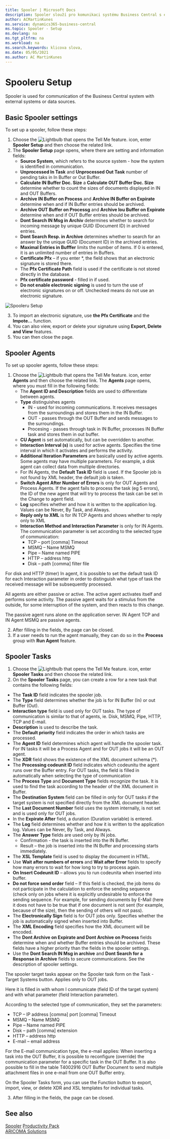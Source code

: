 ```yaml
---
title: Spooler | Microsoft Docs
description: Spooler slouží pro komunikaci systému Business Central s externími systémy nebo datovými zdroji.
author: ACMartinKunes
ms.service: dynamics365-business-central
ms.topic: Spooler - Setup
ms.devlang: na
ms.tgt_pltfrm: na
ms.workload: na
ms.search.keywords: klicova slova, 
ms.date: 05/05/2021
ms.author: AC MartinKunes
---
```

# Spooleru Setup

Spooler is used for communication of the Business Central system with external systems or data sources.

## Basic Spooler settings

To set up a spooler, follow these steps:

1. Choose the ![Lightbulb that opens the Tell Me feature.](media/ui-search/search_small.png "Tell me what you want to do") icon, enter **Spooler Setup** and then choose the related link.
1. The **Spooler Setup** page opens, where there are setting and information fields:
   - **Source System**, which refers to the source system - how the system is identified in communication.
   - **Unprocessed In Task** and **Unprocessed Out Task** number of pending taks in In Buffer or Out Buffer.
   - **Calculate IN Buffer Doc. Size** a **Calculate OUT Buffer Doc. Size** determine whether to count the sizes of documents displayed in IN and OUT Buffers.
   - **Archive IN Buffer on Process** and **Archive IN Buffer on Expirate** determine when and if IN Buffer entries should be archived.
   - **Archive OUT Buffer on Processg** and **Archive Iou Buffer on Expirate** determine when and if OUT Buffer entries should be archived.
   - **Dont Search IN Msg in Archiv** determines whether to search for incoming message by unique GUID (Document ID) in archived entries.
   - **Dont Search Resp. in Archive** determines whether to search for an answer by the unique GUID (Document ID) in the archived entries.
   - **Maximal Entries in Bufffer** limits the number of items. If 0 is entered, it is an unlimited number of entries in Buffers.
   - **Certificate Pfx** – if you enter *, the field shows that an electronic signature is stored there.
   - The **Pfx Certificate Path** field is used if the certificate is not stored directly in the database.
   - **Pfx certificate password** - filled in if used.
   - **Do not enable electronic signing** is used to turn the use of electronic signatures on or off. Unchecked means do not use an electronic signature.

![Spooleru Setup](media/spooler-setup.png)

3. To import an electronic signature, use **the Pfx Certificate** and the **Impote...** function.
1. You can also view, export or delete your signature using **Export, Delete and View** features.
1. You can then close the page.


## Spooler Agents

To set up spooler agents, follow these steps:

1. Choose the ![Lightbulb that opens the Tell Me feature.](media/ui-search/search_small.png "Tell me what you want to do") icon, enter **Agents** and then choose the related link.
   The **Agents** page opens, where you must fill in the following fields:
   - The **Agent ID and Description** fields are used to differentiate between agents.
   - **Type** distinguishes agents
      - IN - used for incoming communications. It receives messages from the surroundings and stores them in the IN Buffer.
      - OUT - passes through the OUT Buffer and sends messages to the surroundings.
      - Procesing - passes through task in IN Buffer, processes IN Buffer task and stores them in out buffer.
   - **CU Agent** is set automatically, but can be overridden to another.
   - **Interaction Interval (s)** is used for active agents. Specifies the time interval in which it activates and performs the activity.
   - **Additional Iteration Parameters** are basically used by active agents. Some agents may have multiple parameters. For example, a disk agent can collect data from multiple directories.
   - For IN Agents, the **Default Task ID** field is used. If the Spooler job is not found by XML header, the default job is taken.
   - **Switch Agent After Number of Errors** is only for OUT Agents and Process Agents. If the agent fails to process the task (eg 5 errors), the ID of the new agent that will try to process the task can be set in the Change to agent field.
   - **Log** specifies whether and how it is written to the application log. Values can be Never, By Task, and Always.
   - **Reply only to XML** is for IN TCP Agents and shows whether to reply only to XML
   - **Interaction Method and Interaction Parameter** is only for IN Agents. The communication parameter is set according to the selected type of communication:
      - TCP – port [comma] Timeout
      - MSMQ – Name MSMQ
      - Pipe – Name named PIPE
      - HTTP – address http
      - Disk – path [comma] filter file

For disk and HTTP (timer) In agent, it is possible to set the default task ID for each Interaction parameter in order to distinguish what type of task the received message will be subsequently processed.

All agents are either passive or active. The active agent activates itself and performs some activity. The passive agent waits for a stimulus from the outside, for some interruption of the system, and then reacts to this change.

The passive agent runs alone on the application server. IN Agent TCP and IN Agent MSMQ are passive agents.

2. After filling in the fields, the page can be closed.
3. If a user needs to run the agent manually, they can do so in the **Process** group with **Run Agent** feature.

## Spooler Tasks

1. Choose the ![Lightbulb that opens the Tell Me feature.](media/ui-search/search_small.png "Tell me what you want to do") icon, enter **Spooler Tasks** and then choose the related link.
1. On the **Spooler Tasks** page, you can create a row for a new task that contains the following fields:

- The **Task ID** field indicates the spooler job.
- The **Type** field determines whether the job is for IN Buffer (In) or out Buffer (Out).
- **Interaction type** field is used only for OUT tasks. The type of communication is similar to that of agents, ie. Disk, MSMQ, Pipe, HTTP, TCP and E-mail.
- **Description** is used to describe the task.
- The **Default priority** field indicates the order in which tasks are processed.
- The **Agent ID** field determines which agent will handle the spooler task. For IN tasks it will be a Process Agent and for OUT jobs it will be an OUT agent.
- The **XDR** field shows the existence of the XML document schema (*).
- The **Processing codeunit ID** field indicates which codeunitu the agent runs over the Buffer entry. For OUT tasks, the field is filled in automatically when selecting the type of communication
- The **Process Type** and **Document Type** fields recognize the task. It is used to find the task according to the header of the XML document in Buffer.
- The **Destination System** field can be filled in only for OUT tasks if the target system is not specified directly from the XML document header.
- The **Last Document Number** field uses the system internally, is not set and is used only for OUT jobs.
- In the **Expirate After** field, a duration (Duration variable) is entered.
- The **Log** field determines whether and how it is written to the application log. Values can be Never, By Task, and Always.
- The **Answer Type** fields are used only by IN jobs.
   - Confirmation - the task is inserted into the IN Buffer.
   - Result – the job is inserted into the IN Buffer and processing starts immediately.
- The **XSL Template** field is used to display the document in HTML.
- Use **Wait after numbers of errors** and **Wait after Error** fields to specify how many errors to wait for how long to try to process again.
- **On Insert Codeunit ID** – allows you to run codeunita when inserted into buffer.
- **Do not force send order** field – If this field is checked, the job items do not participate in the calculation to enforce the sending sequence (check only on jobs where it is explicitly undesirable to enforce the sending sequence. For example, for sending documents by E-Mail (here it does not have to be true that if one document is not sent (for example, because of the size), then the sending of others will not pass).
- The **Electronically Sign** field is for OUT jobs only. Specifies whether the job is automatically signed when inserted into Buffer.
- The **XML Encoding** field specifies how the XML document will be encoded.
- The **Dont Archive on Expirate and Dont Archive on Process** fields determine when and whether Buffer entries should be archived. These fields have a higher priority than the fields in the spooler settings.
- Use the **Dont Search IN Msg in archive** and **Dont Search for a Response in Archive** fields to secure communications. See the description of spooler settings.

The spooler target tasks appear on the Spooler task form on the Task - Target Systems button. Applies only to OUT jobs.

Here it is filled in with whom I communicate (field ID of the target system) and with what parameter (field Interaction parameter).

According to the selected type of communication, they set the parameters:

- TCP – IP address [comma] port [comma] Timeout
- MSMQ – Name MSMQ
- Pipe – Name named PIPE
- Disk – path [comma] extension
- HTTP – address http
- E-mail – email address

For the E-mail communication type, the e-mail applies: When inserting a task into the OUT Buffer, it is possible to reconfigure (override) the communication parameter for a specific task in the OUT Buffer. It is also possible to fill in the table T4002916 OUT Buffer Document to send multiple attachment files in one e-mail from one OUT Buffer entry.

On the Spooler Tasks form, you can use the Function button to export, import, view, or delete XDR and XSL templates for individual tasks.

3. After filling in the fields, the page can be closed.

## See also
[Spooler](spooler.md)
[Productivity Pack](productivity-pack.md)  
[ARICOMA Solutions](solutions.md)

